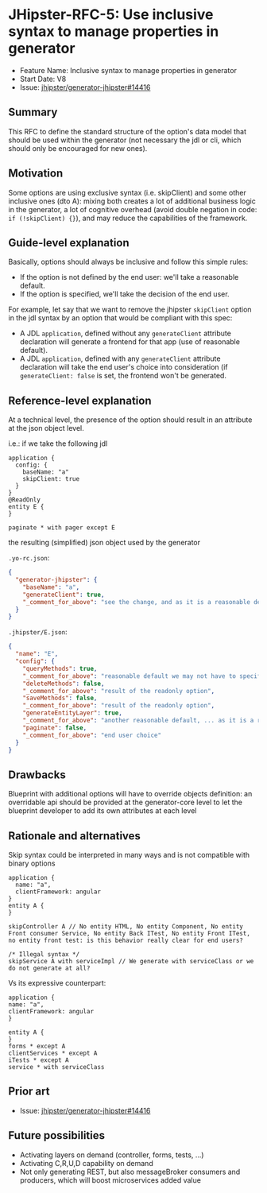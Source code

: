 # JHipster-RFC-5: Use inclusive syntax to manage properties in generator

- Feature Name: Inclusive syntax to manage properties in generator
- Start Date: V8
- Issue: [jhipster/generator-jhipster#14416](https://github.com/jhipster/generator-jhipster/issues/14416)

## Summary

[summary]: #summary

This RFC to define the standard structure of the option's data model that should be used within the generator (not necessary the jdl or cli, which should only be encouraged for new ones).

## Motivation

[motivation]: #motivation

Some options are using exclusive syntax (i.e. skipClient) and some other inclusive ones (dto A): mixing both creates a lot of additional business logic in the generator,
a lot of cognitive overhead (avoid double negation in code: `if (!skipClient) {}`), and may reduce the capabilities of the framework.

## Guide-level explanation

[guide-level-explanation]: #guide-level-explanation

Basically, options should always be inclusive and follow this simple rules:

- If the option is not defined by the end user: we'll take a reasonable default.
- If the option is specified, we'll take the decision of the end user.

For example, let say that we want to remove the jhipster `skipClient` option in the jdl syntax by an option that would be compliant with this spec:

- A JDL `application`, defined without any `generateClient` attribute declaration will generate a frontend for that app (use of reasonable default).
- A JDL `application`, defined with any `generateClient` attribute declaration will take the end user's choice into consideration (if `generateClient: false` is set, the frontend won't be generated.

## Reference-level explanation

[reference-level-explanation]: #reference-level-explanation

At a technical level, the presence of the option should result in an attribute at the json object level.

i.e.: if we take the following jdl

```
application {
  config: {
    baseName: "a"
    skipClient: true
  }
}
@ReadOnly
entity E {
}

paginate * with pager except E

```

the resulting (simplified) json object used by the generator

`.yo-rc.json`:

```json
{
  "generator-jhipster": {
    "baseName": "a",
    "generateClient": true,
    "_comment_for_above": "see the change, and as it is a reasonable default, we may not have to specify it"
  }
}
```

`.jhipster/E.json`:

```json
{
  "name": "E",
  "config": {
    "queryMethods": true,
    "_comment_for_above": "reasonable default we may not have to specify it",
    "deleteMethods": false,
    "_comment_for_above": "result of the readonly option",
    "saveMethods": false,
    "_comment_for_above": "result of the readonly option",
    "generateEntityLayer": true,
    "_comment_for_above": "another reasonable default, ... as it is a reasonable default we may not have to specify it",
    "paginate": false,
    "_comment_for_above": "end user choice"
  }
}
```

## Drawbacks

[drawbacks]: #drawbacks

Blueprint with additional options will have to override objects definition: an overridable api should be provided at the generator-core level to let the blueprint developer to add its own attributes at each level

## Rationale and alternatives

[rationale-and-alternatives]: #rationale-and-alternatives

Skip syntax could be interpreted in many ways and is not compatible with binary options

```
application {
  name: "a",
  clientFramework: angular
}
entity A {
}

skipController A // No entity HTML, No entity Component, No entity Front consumer Service, No entity Back ITest, No entity Front ITest, no entity front test: is this behavior really clear for end users?

/* Illegal syntax */
skipService A with serviceImpl // We generate with serviceClass or we do not generate at all?

```

Vs its expressive counterpart:

```
application {
name: "a",
clientFramework: angular
}

entity A {
}
forms * except A
clientServices * except A
iTests * except A
service * with serviceClass

```

## Prior art

[prior-art]: #prior-art

- Issue: [jhipster/generator-jhipster#14416](https://github.com/jhipster/generator-jhipster/issues/14416)

## Future possibilities

[future-possibilities]: #future-possibilities

- Activating layers on demand (controller, forms, tests, ...)
- Activating C,R,U,D capability on demand
- Not only generating REST, but also messageBroker consumers and producers, which will boost microservices added value
